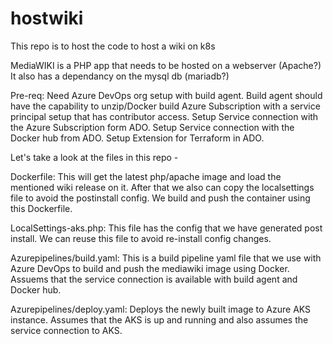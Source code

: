 # hostwiki
This repo is to host the code to host a wiki on k8s

MediaWIKI is a PHP app that needs to be hosted on a webserver (Apache?)
It also has a dependancy on the mysql db (mariadb?)

Pre-req:
Need Azure DevOps org setup with build agent.
Build agent should have the capability to unzip/Docker build
Azure Subscription with a service principal setup that has contributor access.
Setup Service connection with the Azure Subscription form ADO.
Setup Service connection with the Docker hub from ADO.
Setup Extension for Terraform in ADO.

Let's take a look at the files in this repo -

Dockerfile:
  This will get the latest php/apache image and load the mentioned wiki release on it.
  After that we also can copy the localsettings file to avoid the postinstall config.
  We build and push the container using this Dockerfile.

LocalSettings-aks.php:
  This file has the config that we have generated post install. We can reuse this file to avoid re-install config changes.

Azurepipelines/build.yaml:
  This is a build pipeline yaml file that we use with Azure DevOps to build and push the mediawiki image using Docker.
  Assuems that the service connection is available with build agent and Docker hub.

Azurepipelines/deploy.yaml:
  Deploys the newly built image to Azure AKS instance.
  Assumes that the AKS is up and running and also assumes the service connection to AKS.


